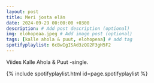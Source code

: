```yaml
---
layout: post
title: Meri josta elän
date: 2024-09-29 00:00:00 +0300
description: # Add post description (optional)
img: elohopeaa.jpeg # Add image post (optional)
tags: [kalle ahola & puut, elohopeaa] # add tag
spotifyplaylist: 6cBwIgISAd3zQO2F3gH5F2
---
```


Viides Kalle Ahola & Puut -single.

{% include spotifyplaylist.html id=page.spotifyplaylist %}